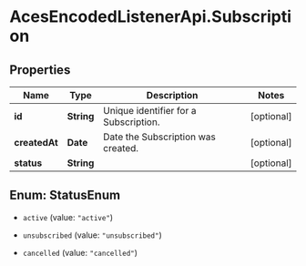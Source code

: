 # AcesEncodedListenerApi.Subscription

## Properties
Name | Type | Description | Notes
------------ | ------------- | ------------- | -------------
**id** | **String** | Unique identifier for a Subscription. | [optional] 
**createdAt** | **Date** | Date the Subscription was created. | [optional] 
**status** | **String** |  | [optional] 


<a name="StatusEnum"></a>
## Enum: StatusEnum


* `active` (value: `"active"`)

* `unsubscribed` (value: `"unsubscribed"`)

* `cancelled` (value: `"cancelled"`)




